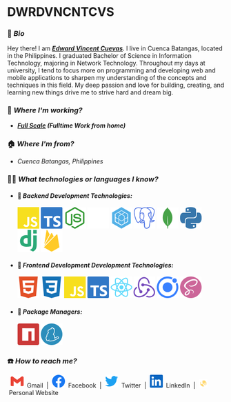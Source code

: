 # DWRDVNCNTCVS

### 🪪 **_Bio_**

Hey there! I am **_[Edward Vincent Cuevas](https://www.facebook.com/DwrdVncntCvs.7/)_**. I live in Cuenca Batangas, located in the Philippines. I graduated Bachelor of Science in Information Technology, majoring in Network Technology. Throughout my days at university, I tend to focus more on programming and developing web and mobile applications to sharpen my understanding of the concepts and techniques in this field. My deep passion and love for building, creating, and learning new things drive me to strive hard and dream big.

### 💼 _Where I'm working?_

- **_[Full Scale](https://fullscale.io/) (Fulltime Work from home)_**

### 🏠 **_Where I'm from?_**

- _Cuenca Batangas, Philippines_

### 🧑‍💻 **_What technologies or languages I know?_**

- #### 📌 **_Backend Development Technologies:_**

  [![Javascript](https://github.com/dwrdvncntcvs/dwrdvncntcvs/blob/Sample/assets/javascript.svg)](https://www.javascript.com/)
  [![Typescript](https://github.com/dwrdvncntcvs/dwrdvncntcvs/blob/Sample/assets/typescript.svg)](https://www.typescriptlang.org/)
  [![NodeJS](https://github.com/dwrdvncntcvs/dwrdvncntcvs/blob/Sample/assets/nodedotjs.svg)](https://nodejs.org/en/)
  [![ExpressJS](https://github.com/dwrdvncntcvs/dwrdvncntcvs/blob/Sample/assets/express.svg)](https://expressjs.com/)
  [![Sequelize](https://github.com/dwrdvncntcvs/dwrdvncntcvs/blob/Sample/assets/sequelize.svg)](https://sequelize.org/)
  [![PostgreSQL](https://github.com/dwrdvncntcvs/dwrdvncntcvs/blob/Sample/assets/postgresql.svg)](https://www.postgresql.org/)
  [![MongoDB](https://github.com/dwrdvncntcvs/dwrdvncntcvs/blob/Sample/assets/mongodb.svg)](https://www.mongodb.com/)
  [![Python](https://github.com/dwrdvncntcvs/dwrdvncntcvs/blob/Sample/assets/python.svg)](https://www.python.org/)
  [![Django](https://github.com/dwrdvncntcvs/dwrdvncntcvs/blob/Sample/assets/django.svg)](https://www.djangoproject.com/)
  [![Firebase](https://github.com/dwrdvncntcvs/dwrdvncntcvs/blob/Sample/assets/firebase.svg)](https://firebase.google.com/)

- #### 📌 **_Frontend Development Development Technologies:_**

  [![HTML5](https://github.com/dwrdvncntcvs/dwrdvncntcvs/blob/Sample/assets/html5.svg)](https://www.w3schools.com/html/)
  [![CSS3](https://github.com/dwrdvncntcvs/dwrdvncntcvs/blob/Sample/assets/css3.svg)](https://www.w3schools.com/css/)
  [![Javascript](https://github.com/dwrdvncntcvs/dwrdvncntcvs/blob/Sample/assets/javascript.svg)](https://www.javascript.com/)
  [![Typescript](https://github.com/dwrdvncntcvs/dwrdvncntcvs/blob/Sample/assets/typescript.svg)](https://www.typescriptlang.org/)
  [![ReactJS](https://github.com/dwrdvncntcvs/dwrdvncntcvs/blob/Sample/assets/react.svg)](https://reactjs.org/)
  [![Redux](https://github.com/dwrdvncntcvs/dwrdvncntcvs/blob/Sample/assets/redux.svg)](https://redux.js.org/)
  [![Ionic](https://github.com/dwrdvncntcvs/dwrdvncntcvs/blob/Sample/assets/ionic.svg)](https://ionicframework.com/)
  [![SASS](https://github.com/dwrdvncntcvs/dwrdvncntcvs/blob/Sample/assets/sass.svg)](https://sass-lang.com/)

- #### 📌 **_Package Managers:_**

  [![NPM](https://github.com/dwrdvncntcvs/dwrdvncntcvs/blob/Sample/assets/npm.svg)](https://www.npmjs.com/)
  [![Yarn](https://github.com/dwrdvncntcvs/dwrdvncntcvs/blob/Sample/assets/yarn.svg)](https://yarnpkg.com/)

### ☎️ **_How to reach me?_**

&nbsp;
[![Gmail](/assets/gmail.svg)](edwardvincentcuevas7@gmail.com) &nbsp;Gmail &nbsp;|&nbsp;
[![Facebook](/assets/facebook.svg)](https://www.facebook.com/DwrdVncntCvs.7/) &nbsp;Facebook &nbsp;|&nbsp;
[![Twitter](/assets/twitter.svg)](https://twitter.com/dwrdvncntcvs) &nbsp;Twitter &nbsp;|&nbsp;
[![LinkedIn](/assets/linkedin.svg)](https://twitter.com/dwrdvncntcvs) &nbsp;LinkedIn &nbsp;|&nbsp;
[<img src="assets/dwrdvncntcvs_logo.png" height="20">](https://edwardvincentcuevas.pages.dev/about-me) &nbsp;Personal Website
